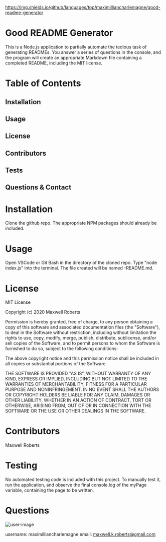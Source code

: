 https://img.shields.io/github/languages/top/maximilliancharlemagne/good-readme-generator
 
# Good README Generator
 
This is a Node.js application to partially automate the tedious task of generating READMEs. You answer a series of questions in the console, and the program will create an appropriate Markdown file containing a completed README, including the MIT license.
 
# Table of Contents
## Installation
## Usage
## License
## Contributors
## Tests
## Questions & Contact
 
# Installation
Clone the github repo. The appropriate NPM packages should already be included.
 
# Usage
Open VSCode or Git Bash in the directory of the cloned repo. Type "node index.js" into the terminal. The file created will be named <repo-name>-README.md.
 
# License
MIT License

Copyright (c) 2020 Maxwell Roberts

Permission is hereby granted, free of charge, to any person obtaining a copy
of this software and associated documentation files (the "Software"), to deal
in the Software without restriction, including without limitation the rights
to use, copy, modify, merge, publish, distribute, sublicense, and/or sell
copies of the Software, and to permit persons to whom the Software is
furnished to do so, subject to the following conditions:

The above copyright notice and this permission notice shall be included in all
copies or substantial portions of the Software.

THE SOFTWARE IS PROVIDED "AS IS", WITHOUT WARRANTY OF ANY KIND, EXPRESS OR
IMPLIED, INCLUDING BUT NOT LIMITED TO THE WARRANTIES OF MERCHANTABILITY,
FITNESS FOR A PARTICULAR PURPOSE AND NONINFRINGEMENT. IN NO EVENT SHALL THE
AUTHORS OR COPYRIGHT HOLDERS BE LIABLE FOR ANY CLAIM, DAMAGES OR OTHER
LIABILITY, WHETHER IN AN ACTION OF CONTRACT, TORT OR OTHERWISE, ARISING FROM,
OUT OF OR IN CONNECTION WITH THE SOFTWARE OR THE USE OR OTHER DEALINGS IN THE
SOFTWARE.
 
# Contributors
Maxwell Roberts
 
# Testing
No automated testing code is included with this project. To manually test it, run the application, and observe the final console.log of the myPage variable, containing the page to be written.
 
# Questions
![user-image](https://avatars3.githubusercontent.com/u/13306164?v=4)

username: maximilliancharlemagne
email: maxwell.k.roberts@gmail.com
 
